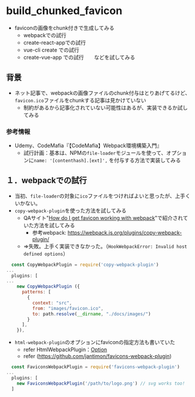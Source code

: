 # build_chunked_favicon
- faviconの画像をchunk付きで生成してみる
  * webpackでの試行
  * create-react-appでの試行
  * vue-cli create での試行
  * create-vue-app での試行　　などを試してみる

## 背景
- ネット記事で、webpackの画像ファイルのchunk付与はとりあげてるけど、`favicon.ico`ファイルをchunkする記事は見かけていない
  * 制約があるから記事化されていない可能性はあるが、実装できるか試してみる

### 参考情報
- Udemy、CodeMafia『【CodeMafia】Webpack環境構築入門』
  * 試行計画：基本は、NPMの`file-loader`モジュールを使って、オプションに`name: '[contenthash].[ext]',` を付与する方法で実装してみる


## １．webpackでの試行
- 当初、`file-loader`の対象に`ico`ファイルをつければよいと思ったが、上手くいかない。
- `copy-webpack-plugin`を使った方法を試してみる
  * QAサイト"[How do I get favicon working with webpack](https://discourse.aurelia.io/t/how-do-i-get-favicon-working-with-webpack/3600)"で紹介されていた方法を試してみる
    + 参考webpack: https://webpack.js.org/plugins/copy-webpack-plugin/
  * ⇒失敗。上手く実装できなかった。（`HookWebpackError: Invalid host defined options`）
```js
  const CopyWebpackPlugin = require('copy-webpack-plugin')
...
  plugins: [
...
    new CopyWebpackPlugin ({
      patterns: [
        {
          context: "src",
          from: "images/favicon.ico",
          to: path.resolve(__dirname, "./docs/images/")
        }
      ],
    }),
```
- `html-webpack-plugin`のオプションにfaviconの指定方法も書いていた
  * refer HtmlWebpackPlugin：[Option](https://github.com/jantimon/html-webpack-plugin#options)
  * refer (https://github.com/jantimon/favicons-webpack-plugin)
```js
  const FaviconsWebpackPlugin = require('favicons-webpack-plugin')
...
  plugins: [
    new FaviconsWebpackPlugin('/path/to/logo.png') // svg works too!
  ]
```
